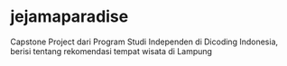 # jejamaparadise
Capstone Project dari Program Studi Independen di Dicoding Indonesia, berisi tentang rekomendasi tempat wisata di Lampung
